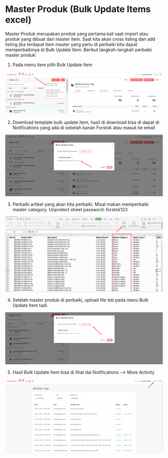 # Master Produk \(Bulk Update Items excel\)

Master Produk merupakan produk yang pertama kali saat import atau produk yang dibuat dari master item. Saat kita akan cross listing dan add listing jika terdapat item master yang perlu di perbaiki kita dapat memperbaikinya di Bulk Update Item. Berikut langkah-langkah perbaiki master produk:

1. Pada menu item pilih Bulk Update Item

![](../../.gitbook/assets/image%20%2882%29.png)

2.  Download template bulk update item, hasil di download bisa di dapat di Notifications yang ada di sebelah kanan Forstok atau masuk ke email  


![](../../.gitbook/assets/image%20%28290%29.png)

3. Perbaiki artikel yang akan kita perbaiki. Misal makan memperbaiki master category. Unprotect sheet password: forstok123

![](../../.gitbook/assets/image%20%28177%29.png)

4. Setelah master produk di perbaiki, upload file tsb pada menu Bulk Update Item tadi. 

![](../../.gitbook/assets/image%20%28262%29.png)

5. Hasil Bulk Update Item bisa di lihat dai Notifications --&gt; More Activity

![](../../.gitbook/assets/image%20%28140%29.png)

